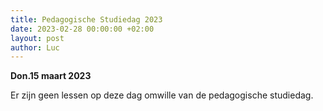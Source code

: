 ```yaml
---
title: Pedagogische Studiedag 2023
date: 2023-02-28 00:00:00 +02:00
layout: post
author: Luc
---
```


<p><strong>Don.15 maart 2023</strong></p>



<p>Er zijn geen lessen op deze dag omwille van de pedagogische studiedag.</p>

